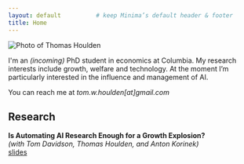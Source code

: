 ```yaml
---
layout: default          # keep Minima’s default header & footer
title: Home
---
```


<div class="hero" markdown="1">

![Photo of Thomas Houlden](/me.jpg)

<p>I'm an <em>(incoming)</em> PhD student in economics at Columbia.  
My research interests include growth, welfare and technology.  
At the moment I’m particularly interested in the influence and management of AI.</p>

<p> You can reach me at <em>tom.w.houlden[at]gmail.com</em> </p>

</div>

</div>

## Research

**Is Automating AI Research Enough for a Growth Explosion?**  
*(with Tom Davidson, Thomas Houlden, and Anton Korinek)*  
[slides](/assets/shs_slides.pdf)
